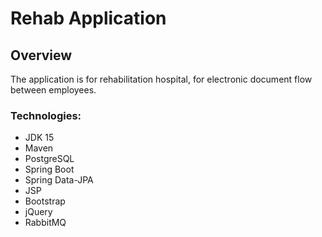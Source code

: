 Rehab Application
===============================
## Overview

The application is for rehabilitation hospital, for electronic document flow between employees.

### Technologies:
- JDK 15
- Maven
- PostgreSQL
- Spring Boot
- Spring Data-JPA
- JSP
- Bootstrap
- jQuery
- RabbitMQ

